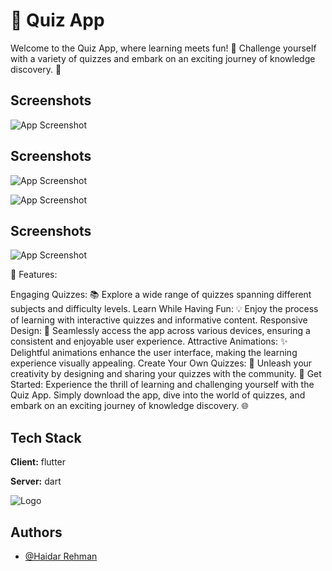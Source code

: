 
# 🧠 Quiz App

Welcome to the Quiz App, where learning meets fun! 🚀 Challenge yourself with a variety of quizzes and embark on an exciting journey of knowledge discovery. 🌟


## Screenshots

![App Screenshot](https://blogger.googleusercontent.com/img/a/AVvXsEjwvcY6_cOu49AzUfpEe898Y222yL2ElRdfMhWSc3nO6MnBTNTqiKbSDhKzQURKkzJy5JMk8wdDUXMGI6NU2ciEFfwAVWTT-QIJGSFSwj1PXXdlsz06fh6VDjtZfzoDDv-fSaZYdjrQf9EJCwDoaD7NNROHAfoJ9LTKfQR_EVAmxDhcvFG6aCMCorFB)



## Screenshots

![App Screenshot](https://blogger.googleusercontent.com/img/a/AVvXsEiqpdsOS5700v-6wxWgO_L-BxE5EkHZVRdVwi0RYV_sLiJtgxFtrCZfs6MBpdSEHbEFn9RsaphoD64nA2qUxnqJTb0grPmGMXcKxgtngzqTLJdLkCYKZy3HRtoAF-x0il0FWSRRprhv-d-P9gItlhiMQNijLE2jItwqUGNM2s8gYuxTBvgIzX0MykKw)

![App Screenshot](https://blogger.googleusercontent.com/img/a/AVvXsEgRlsvo4D3p1n0PVXL-fE-d2U8FFEgiZYi32lA0v-pSa1Nj55wBfDLk61gpgP9OyqqaM5rtjxZPilLwaGjWJXfz-4SnJHQQ84KYtKpOShmhhe0Pp5YEft0JwphrIDtciI4ROFbE8Z7gnj9GoFCPfmph0Wy85-W9JcQ2-XvYDmUBVWK_-9ex3Txzs3RM)





## Screenshots

![App Screenshot](https://blogger.googleusercontent.com/img/a/AVvXsEgVx0uh8M7I3l9x5A2DvT1Yq_ijEtGYcsV-Q8ubpxOFRYe7wSVXaEGJNHCvqfrH6mU4VYkIMeo0Fnz0GgE99D6hZ9eaXMM73mlgPkc2Nm8vOhCsAPm6ZzdsYGXPke6GrIsgUfSJleO-1bxmuo1EZPcOANbSmaYhd_tduumjUIDrF4cmLigdB7T21NGx)








🎉 Features:

Engaging Quizzes: 📚 Explore a wide range of quizzes spanning different subjects and difficulty levels.
Learn While Having Fun: 💡 Enjoy the process of learning with interactive quizzes and informative content.
Responsive Design: 📱 Seamlessly access the app across various devices, ensuring a consistent and enjoyable user experience.
Attractive Animations: ✨ Delightful animations enhance the user interface, making the learning experience visually appealing.
Create Your Own Quizzes: 🎨 Unleash your creativity by designing and sharing your quizzes with the community.
📱 Get Started:
Experience the thrill of learning and challenging yourself with the Quiz App. Simply download the app, dive into the world of quizzes, and embark on an exciting journey of knowledge discovery. 🌐







## Tech Stack

**Client:** flutter

**Server:** dart


![Logo](https://blogger.googleusercontent.com/img/a/AVvXsEgRlsvo4D3p1n0PVXL-fE-d2U8FFEgiZYi32lA0v-pSa1Nj55wBfDLk61gpgP9OyqqaM5rtjxZPilLwaGjWJXfz-4SnJHQQ84KYtKpOShmhhe0Pp5YEft0JwphrIDtciI4ROFbE8Z7gnj9GoFCPfmph0Wy85-W9JcQ2-XvYDmUBVWK_-9ex3Txzs3RM)


## Authors

- [@Haidar Rehman](https://github.com/HaidarRehmanNazir)


